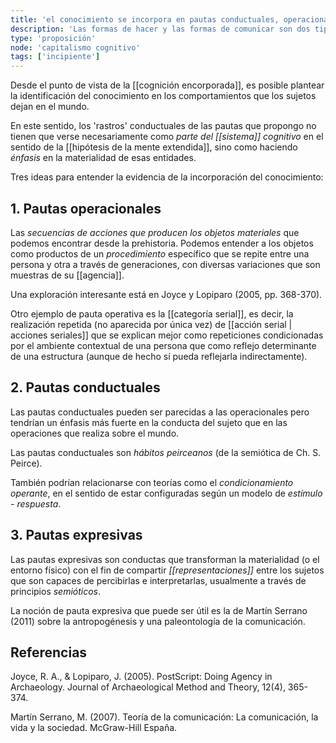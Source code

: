 ```yaml
---
title: 'el conocimiento se incorpora en pautas conductuales, operacionales o expresivas'
description: 'Las formas de hacer y las formas de comunicar son dos tipos de evidencias del conocimiento social'
type: 'proposición'
node: 'capitalismo cognitivo'
tags: ['incipiente']
---
```


Desde el punto de vista de la [[cognición encorporada]], es posible plantear la identificación del conocimiento en los comportamientos que los sujetos dejan en el mundo. 

En este sentido, los 'rastros' conductuales de las pautas que propongo no tienen que verse necesariamente como *parte del [[sistema]] cognitivo* en el sentido de la [[hipótesis de la mente extendida]], sino como haciendo *énfasis* en la materialidad de esas entidades.

Tres ideas para entender la evidencia de la incorporación del conocimiento: 

## 1. Pautas operacionales

Las *secuencias de acciones que producen los objetos materiales* que podemos encontrar desde la prehistoria. Podemos entender a los objetos como productos de un *procedimiento* específico que se repite entre una persona y otra a través de generaciones, con diversas variaciones que son muestras de su [[agencia]].

Una exploración interesante está en Joyce y Lopiparo (2005, pp. 368-370).

Otro ejemplo de pauta operativa es la [[categoría serial]], es decir, la realización repetida (no aparecida por única vez) de [[acción serial | acciones seriales]] que se explican mejor como repeticiones condicionadas por el ambiente contextual de una persona que como reflejo determinante de una estructura (aunque de hecho sí pueda reflejarla indirectamente).

## 2. Pautas conductuales

Las pautas conductuales pueden ser parecidas a las operacionales pero tendrían un énfasis más fuerte en la conducta del sujeto que en las operaciones que realiza sobre el mundo.

Las pautas conductuales son *hábitos peirceanos* (de la semiótica de Ch. S. Peirce).

También podrían relacionarse con teorías como el *condicionamiento operante*, en el sentido de estar configuradas según un modelo de *estímulo - respuesta*.

## 3. Pautas expresivas

Las pautas expresivas son conductas que transforman la materialidad (o el entorno físico) con el fin de compartir *[[representaciones]]* entre los sujetos que son capaces de percibirlas e interpretarlas, usualmente a través de principios *semióticos*.

La noción de pauta expresiva que puede ser útil es la de Martín Serrano (2011) sobre la antropogénesis y una paleontología de la comunicación.

## Referencias

Joyce, R. A., & Lopiparo, J. (2005). PostScript: Doing Agency in Archaeology. Journal of Archaeological Method and Theory, 12(4), 365-374.

Martín Serrano, M. (2007). Teoría de la comunicación: La comunicación, la vida y la sociedad. McGraw-Hill España.
